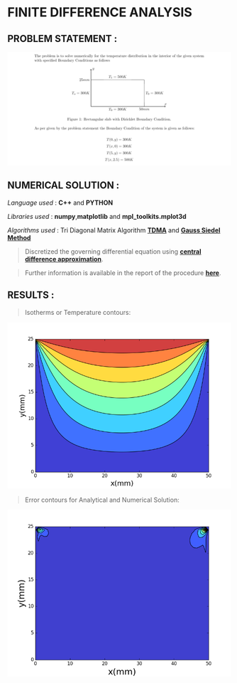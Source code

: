# FINITE DIFFERENCE ANALYSIS

## PROBLEM STATEMENT :

![](https://github.com/smitz94/Projects/blob/master/Finite%20Difference%20Analysis/FDA.png)

## NUMERICAL SOLUTION :

_Language used_ : **C++** and **PYTHON**

_Libraries used_ : **numpy**,**matplotlib** and **mpl_toolkits.mplot3d**

_Algorithms used_ : Tri Diagonal Matrix Algorithm **[TDMA](https://www.cfd-online.com/Wiki/Tridiagonal_matrix_algorithm_-_TDMA_(Thomas_algorithm))**
and **[Gauss Siedel Method](https://nptel.ac.in/courses/108108079/8)**

> Discretized the governing differential equation using 
**[central difference approximation](http://mathfaculty.fullerton.edu/mathews/n2003/differentiation/NumericalDiffProof.pdf)**.

> Further information is available in the report of the procedure 
**[here](https://github.com/smitz94/Projects/blob/master/Finite%20Difference%20Analysis/FDA_report.pdf)**.

## RESULTS :

> Isotherms or Temperature contours:

![](https://github.com/smitz94/Projects/blob/master/Finite%20Difference%20Analysis/assfig1.png)

> Error contours for Analytical and Numerical Solution:

![](https://github.com/smitz94/Projects/blob/master/Finite%20Difference%20Analysis/assfig2.png)
